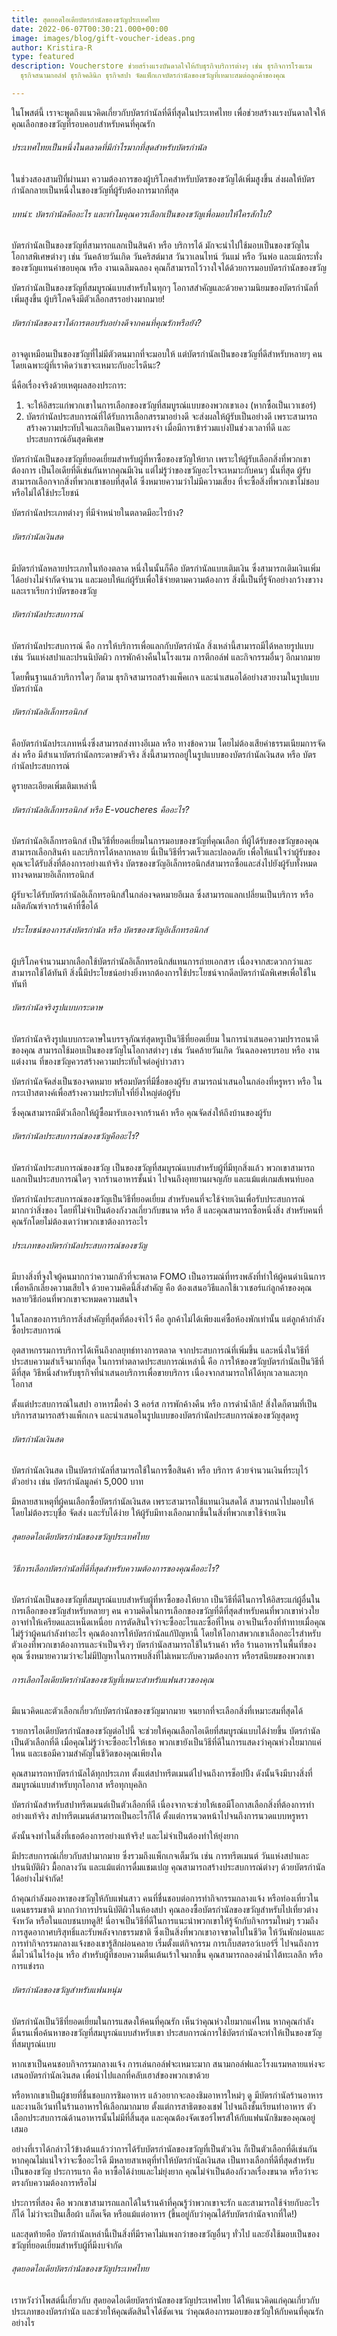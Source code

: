 ```yaml
---
title: สุดยอดไอเดียบัตรกำนัลของขวัญประเทศไทย
date: 2022-06-07T00:30:21.000+00:00
image: images/blog/gift-voucher-ideas.png
author: Kristira-R
type: featured
description: Voucherstore ช่วยสร้างแรงบันดาลใจให้กับธุรกิจบริการต่างๆ เช่น ธุรกิจการโรงแรม
  ธุรกิจสนามกอล์ฟ ธุรกิจคลินิก ธุรกิจสปา จัดแพ็กเกจบัตรกำนัลของขวัญที่เหมาะสมต่อลูกค้าของคุณ

---
```

ในโพสต์นี้ เราจะพูดถึงแนวคิดเกี่ยวกับบัตรกำนัลที่ดีที่สุดในประเทศไทย เพื่อช่วยสร้างแรงบันดาลใจให้คุณเลือกของขวัญที่รอบคอบสำหรับคนที่คุณรัก

###### ประเทศไทยเป็นหนึ่งในตลาดที่มีกำไรมากที่สุดสำหรับบัตรกำนัล

ในช่วงสองสามปีที่ผ่านมา ความต้องการของผู้บริโภคสำหรับบัตรของขวัญได้เพิ่มสูงขึ้น ส่งผลให้บัตรกำนัลกลายเป็นหนึ่งในของขวัญที่ผู้รับต้องการมากที่สุด

###### บทนำ: บัตรกำนัลคืออะไร และทำไมคุณควรเลือกเป็นของขวัญเพื่อมอบให้ใครสักใบ?

บัตรกำนัลเป็นของขวัญที่สามารถแลกเป็นสินค้า หรือ บริการได้ มักจะนำไปใช้มอบเป็นของขวัญในโอกาสพิเศษต่างๆ เช่น วันคล้ายวันเกิด วันคริสต์มาส วันวาเลนไทน์ วันแม่ หรือ วันพ่อ และแม้กระทั่งของขวัญแทนคำขอบคุณ หรือ งานเฉลิมฉลอง คุณก็สามารถไว้วางใจได้ด้วยการมอบบัตรกำนัลของขวัญ

บัตรกำนัลเป็นของขวัญที่สมบูรณ์แบบสำหรับในทุกๆ โอกาสสำคัญและด้วยความนิยมของบัตรกำนัลที่เพิ่มสูงขึ้น ผู้บริโภคจึงมีตัวเลือกสรรอย่างมากมาย!

###### บัตรกำนัลของเราได้การตอบรับอย่างดีจากคนที่คุณรักหรือยัง?

อาจดูเหมือนเป็นของขวัญที่ไม่มีตัวตนมากที่จะมอบให้ แต่บัตรกำนัลเป็นของขวัญที่ดีสำหรับหลายๆ คนโดยเฉพาะผู้ที่เราคิดว่าเขาจะเหมาะกับอะไรดีนะ?

นี่คือเรื่องจริงด้วยเหตุผลสองประการ:

1. จะให้อิสระแก่พวกเขาในการเลือกของขวัญที่สมบูรณ์แบบของพวกเขาเอง (หากซื้อเป็นเวาเชอร์)
2. บัตรกำนัลประสบการณ์ที่ได้รับการเลือกสรรมาอย่างดี จะส่งผลให้ผู้รับเป็นอย่างดี เพราะสามารถสร้างความประทับใจและเกิดเป็นความทรงจำ เมื่อมีการเข้าร่วมแบ่งปันช่วงเวลาที่ดี และประสบการณ์อันสุดพิเศษ

บัตรกำนัลเป็นของขวัญที่ยอดเยี่ยมสำหรับผู้ที่หาซื้อของขวัญให้ยาก เพราะให้ผู้รับเลือกสิ่งที่พวกเขาต้องการ เป็นไอเดียที่ดีเช่นกันหากคุณมีเงิน แต่ไม่รู้ว่าของขวัญอะไรจะเหมาะกับคนๆ นั้นที่สุด ผู้รับสามารถเลือกจากสิ่งที่พวกเขาชอบที่สุดได้ ซึ่งหมายความว่าไม่มีความเสี่ยง ที่จะซื้อสิ่งที่พวกเขาไม่ชอบ หรือไม่ได้ใช้ประโยชน์

บัตรกำนัลประเภทต่างๆ ที่มีจำหน่ายในตลาดมีอะไรบ้าง?

###### บัตรกำนัลเงินสด

มีบัตรกำนัลหลายประเภทในท้องตลาด หนึ่งในนั้นก็คือ บัตรกำนัลแบบเติมเงิน ซึ่งสามารถเติมเงินเพิ่มได้อย่างไม่จำกัดจำนวน และมอบให้แก่ผู้รับเพื่อใช้จ่ายตามความต้องการ สิ่งนี้เป็นที่รู้จักอย่างกว้างขวางและเราเรียกว่าบัตรของขวัญ

###### บัตรกำนัลประสบการณ์

บัตรกำนัลประสบการณ์ คือ การให้บริการเพื่อแลกกับบัตรกำนัล สิ่งเหล่านี้สามารถมีได้หลายรูปแบบ เช่น วันแห่งสปาและปรนนิบัตผิว การพักค้างคืนในโรงแรม การตีกอล์ฟ และกิจกรรมอื่นๆ อีกมากมาย

โดยพื้นฐานแล้วบริการใดๆ ก็ตาม ธุรกิจสามารถสร้างแพ็คเกจ และนำเสนอได้อย่างสวยงามในรูปแบบบัตรกำนัล

###### บัตรกำนัลอิเล็กทรอนิกส์

คือบัตรกำนัลประเภทหนึ่งซึ่งสามารถส่งทางอีเมล หรือ ทางข้อความ โดยไม่ต้องเสียค่าธรรมเนียมการจัดส่ง หรือ มีสำเนาบัตรกำนัลกระดาษตัวจริง สิ่งนี้สามารถอยู่ในรูปแบบของบัตรกำนัลเงินสด หรือ บัตรกำนัลประสบการณ์

ดูรายละเอียดเพิ่มเติมเหล่านี้

###### บัตรกำนัลอิเล็กทรอนิกส์ หรือ E-voucheres คืออะไร?

บัตรกำนัลอิเล็กทรอนิกส์ เป็นวิธีที่ยอดเยี่ยมในการมอบของขวัญที่คุณเลือก ที่ผู้ได้รับของขวัญของคุณสามารถเลือกสินค้า และบริการได้หลากหลาย นี่เป็นวิธีที่รวดเร็วและปลอดภัย เพื่อให้แน่ใจว่าผู้รับของคุณจะได้รับสิ่งที่ต้องการอย่างแท้จริง บัตรของขวัญอิเล็กทรอนิกส์สามารถซื้อและส่งไปยังผู้รับทั้งหมดทางจดหมายอิเล็กทรอนิกส์

ผู้รับจะได้รับบัตรกำนัลอิเล็กทรอนิกส์ในกล่องจดหมายอีเมล ซึ่งสามารถแลกเปลี่ยนเป็นบริการ หรือ ผลิตภัณฑ์จากร้านค้าที่ซื้อได้

###### ประโยชน์ของการส่งบัตรกำนัล หรือ บัตรของขวัญอิเล็กทรอนิกส์

ผู้บริโภคจำนวนมากเลือกใช้บัตรกำนัลอิเล็กทรอนิกส์แทนการถ่ายเอกสาร เนื่องจากสะดวกกว่าและสามารถใช้ได้ทันที สิ่งนี้มีประโยชน์อย่างยิ่งหากต้องการใช้ประโยชน์จากดีลบัตรกำนัลพิเศษเพื่อใช้ในทันที

###### บัตรกำนัลจริงรูปแบบกระดาษ

บัตรกำนัลจริงรูปแบบกระดาษในบรรจุภัณฑ์สุดหรูเป็นวิธีที่ยอดเยี่ยม ในการนำเสนอความปรารถนาดีของคุณ สามารถใช้มอบเป็นของขวัญในโอกาสต่างๆ เช่น วันคล้ายวันเกิด วันฉลองครบรอบ หรือ งานแต่งงาน ที่ของขวัญควรสร้างความประทับใจต่อคู่บ่าวสาว

บัตรกำนัลจัดส่งเป็นซองจดหมาย พร้อมบัตรที่มีชื่อของผู้รับ สามารถนำเสนอในกล่องที่หรูหรา หรือ ในกระเป๋าสตางค์เพื่อสร้างความประทับใจที่ยิ่งใหญ่ต่อผู้รับ

ซึ่งคุณสามารถมีตัวเลือกให้ผู้ซื้อมารับเองจากร้านค้า หรือ คุณจัดส่งให้ถึงบ้านของผู้รับ

###### บัตรกำนัลประสบการณ์ของขวัญคืออะไร?

บัตรกำนัลประสบการณ์ของขวัญ เป็นของขวัญที่สมบูรณ์แบบสำหรับผู้ที่มีทุกสิ่งแล้ว พวกเขาสามารถแลกเป็นประสบการณ์ใดๆ จากร้านอาหารชั้นนำ ไปจนถึงอุทยานผจญภัย และแม้แต่เกมส์เพนท์บอล

บัตรกำนัลประสบการณ์ของขวัญเป็นวิธีที่ยอดเยี่ยม สำหรับคนที่จะใช้จ่ายเงินเพื่อรับประสบการณ์มากกว่าสิ่งของ โดยที่ไม่จำเป็นต้องกังวลเกี่ยวกับขนาด หรือ สี และคุณสามารถซื้อหนึ่งสิ่ง สำหรับคนที่คุณรักโดยไม่ต้องเดาว่าพวกเขาต้องการอะไร

###### ประเภทของบัตรกำนัลประสบการณ์ของขวัญ

มีบางสิ่งที่จูงใจผู้คนมากกว่าความกลัวที่จะพลาด FOMO เป็นอารมณ์ที่ทรงพลังที่ทำให้ผู้คนดำเนินการ เพื่อหลีกเลี่ยงความเสียใจ ด้วยความคิดนี้สิ่งสำคัญ คือ ต้องเสนอวิธีแลกใช้เวาเชอร์แก่ลูกค้าของคุณหลายวิธีก่อนที่พวกเขาจะหมดความสนใจ

ในโลกของการบริการสิ่งสำคัญที่สุดที่ต้องจำไว้ คือ ลูกค้าไม่ได้เพียงแค่ซื้อห้องพักเท่านั้น แต่ลูกค้ากำลังซื้อประสบการณ์

อุตสาหกรรมการบริการได้เห็นถึงกลยุทธ์ทางการตลาด จากประสบการณ์ที่เพิ่มขึ้น และหนึ่งในวิธีที่ประสบความสำเร็จมากที่สุด ในการทำตลาดประสบการณ์เหล่านี้ คือ การให้ของขวัญบัตรกำนัลเป็นวิธีที่ดีที่สุด วิธีหนึ่งสำหรับธุรกิจที่นำเสนอบริการเพื่อขายบริการ เนื่องจากสามารถให้ได้ทุกเวลาและทุกโอกาส

ตั้งแต่ประสบการณ์ในสปา อาหารมื้อค่ำ 3 คอร์ส การพักค้างคืน หรือ การดำน้ำลึก! สิ่งใดก็ตามที่เป็นบริการสามารถสร้างแพ็กเกจ และนำเสนอในรูปแบบของบัตรกำนัลประสบการณ์ของขวัญสุดหรู

###### บัตรกำนัลเงินสด

บัตรกำนัลเงินสด เป็นบัตรกำนัลที่สามารถใช้ในการซื้อสินค้า หรือ บริการ ด้วยจำนวนเงินที่ระบุไว้ ตัวอย่าง เช่น บัตรกำนัลมูลค่า 5,000 บาท

มีหลายสาเหตุที่ผู้คนเลือกซื้อบัตรกำนัลเงินสด เพราะสามารถใช้แทนเงินสดได้ สามารถนำไปมอบให้โดยไม่ต้องระบุชื่อ จัดส่ง และรับได้ง่าย ให้ผู้รับมีทางเลือกมากขึ้นในสิ่งที่พวกเขาใช้จ่ายเงิน

###### สุดยอดไอเดียบัตรกำนัลของขวัญประเทศไทย

###### วิธีการเลือกบัตรกำนัลที่ดีที่สุดสำหรับความต้องการของคุณคืออะไร?

บัตรกำนัลเป็นของขวัญที่สมบูรณ์แบบสำหรับผู้ที่หาซื้อของให้ยาก เป็นวิธีที่ดีในการให้อิสระแก่ผู้อื่นในการเลือกของขวัญสำหรับหลายๆ คน ความคิดในการเลือกของขวัญที่ดีที่สุดสำหรับคนที่พวกเขาห่วงใย อาจทำให้เครียดและเหน็ดเหนื่อย การตัดสินใจว่าจะซื้ออะไรและซื้อที่ไหน อาจเป็นเรื่องที่ท้าทายเมื่อคุณไม่รู้ว่าผู้คนกำลังทำอะไร คุณต้องการให้บัตรกำนัลแก้ปัญหานี้ โดยให้โอกาสพวกเขาเลือกอะไรสำหรับตัวเองที่พวกเขาต้องการและจำเป็นจริงๆ บัตรกำนัลสามารถใช้ในร้านค้า หรือ ร้านอาหารในพื้นที่ของคุณ ซึ่งหมายความว่าจะไม่มีปัญหาในการพบสิ่งที่ไม่เหมาะกับความต้องการ หรือรสนิยมของพวกเขา

###### การเลือกไอเดียบัตรกำนัลของขวัญที่เหมาะสำหรับแฟนสาวของคุณ

มีแนวคิดและตัวเลือกเกี่ยวกับบัตรกำนัลของขวัญมากมาย จนยากที่จะเลือกสิ่งที่เหมาะสมที่สุดได้

รายการไอเดียบัตรกำนัลของขวัญต่อไปนี้ จะช่วยให้คุณเลือกไอเดียที่สมบูรณ์แบบได้ง่ายขึ้น บัตรกำนัลเป็นตัวเลือกที่ดี เมื่อคุณไม่รู้ว่าจะซื้ออะไรให้เธอ พวกเขายังเป็นวิธีที่ดีในการแสดงว่าคุณห่วงใยมากแค่ไหน และเธอมีความสำคัญในชีวิตของคุณเพียงใด

คุณสามารถหาบัตรกำนัลได้ทุกประเภท ตั้งแต่สปาทรีตเมนต์ไปจนถึงการช็อปปิ้ง ดังนั้นจึงมีบางสิ่งที่สมบูรณ์แบบสำหรับทุกโอกาส หรือทุกบุคลิก

บัตรกำนัลสำหรับสปาทรีตเมนต์เป็นตัวเลือกที่ดี เนื่องจากจะช่วยให้เธอมีโอกาสเลือกสิ่งที่ต้องการทำอย่างแท้จริง สปาทรีตเมนต์สามารถเป็นอะไรก็ได้ ตั้งแต่การนวดหน้าไปจนถึงการนวดแบบหรูหรา

ดังนั้นจงทำในสิ่งที่เธอต้องการอย่างแท้จริง! และไม่จำเป็นต้องทำให้ยุ่งยาก

มีประสบการณ์เกี่ยวกับสปามากมาย ซึ่งรวมถึงแพ็กเกจเต็มวัน เช่น การทรีตเมนต์ วันแห่งสปาและปรนนิบัติผิว มื้อกลางวัน และแม้แต่การดื่มแชมเปญ คุณสามารถสร้างประสบการณ์ต่างๆ ด้วยบัตรกำนัลได้อย่างไม่จำกัด!

ถ้าคุณกำลังมองหาของขวัญให้กับแฟนสาว คนที่ชื่นชอบต่อการทำกิจกรรมกลางแจ้ง หรือท่องเที่ยวในแดนธรรมชาติ มากกว่าการปรนนิบัติผิวในห้องสปา คุณลองซื้อบัตรกำนัลของขวัญสำหรับไปเที่ยวต่างจังหวัด หรือในแถบชนบทดูสิ! นี่อาจเป็นวิธีที่ดีในการแนะนำพวกเขาให้รู้จักกับกิจกรรมใหม่ๆ รวมถึงการสูดอากาศบริสุทธิ์และรับพลังจากธรรมชาติ ซึ่งเป็นสิ่งที่พวกเขาอาจขาดไปในชีวิต ให้วันพักผ่อนและการทำกิจกรรมกลางแจ้งของเขารู้สึกผ่อนคลาย เริ่มตั้งแต่กิจกรรม การเก็บสตรอว์เบอร์รี่ ไปจนถึงการดื่มไวน์ในไร่องุ่น หรือ สำหรับผู้ที่ชอบความตื่นเต้นเร้าใจมากขึ้น คุณสามารถลองดำน้ำใต้ทะเลลึก หรือการแข่งรถ

###### บัตรกำนัลของขวัญสำหรับแฟนหนุ่ม

บัตรกำนัลเป็นวิธีที่ยอดเยี่ยมในการแสดงให้คนที่คุณรัก เห็นว่าคุณห่วงใยมากแค่ไหน หากคุณกำลังดิ้นรนเพื่อค้นหาของขวัญที่สมบูรณ์แบบสำหรับเขา ประสบการณ์การใช้บัตรกำนัลจะทำให้เป็นของขวัญที่สมบูรณ์แบบ

หากเขาเป็นคนชอบกิจกรรมกลางแจ้ง การเล่นกอล์ฟจะเหมาะมาก สนามกอล์ฟและโรงแรมหลายแห่งจะเสนอบัตรกำนัลเงินสด เพื่อนำไปแลกที่คลับเฮาส์ของพวกเขาด้วย

หรือหากเขาเป็นผู้ชายที่ชื่นชอบการชิมอาหาร แล้วอยากจะลองชิมอาหารใหม่ๆ ดู มีบัตรกำนัลร้านอาหารและงานอีเว้นท์ในร้านอาหารให้เลือกมากมาย ตั้งแต่การสาธิตของเชฟ ไปจนถึงชั้นเรียนทำอาหาร ตัวเลือกประสบการณ์ด้านอาหารนั้นไม่มีที่สิ้นสุด และคุณต้องจัดเซอร์ไพรส์ให้กับแฟนนักชิมของคุณอยู่เสมอ

อย่างที่เราได้กล่าวไว้ข้างต้นแล้วว่าการได้รับบัตรกำนัลของขวัญที่เป็นตัวเงิน ก็เป็นตัวเลือกที่ดีเช่นกัน หากคุณไม่แน่ใจว่าจะซื้ออะไรดี มีหลายสาเหตุที่ทำให้บัตรกำนัลเงินสด เป็นทางเลือกที่ดีที่สุดสำหรับเป็นของขวัญ ประการแรก คือ หาซื้อได้ง่ายและไม่ยุ่งยาก คุณไม่จำเป็นต้องกังวลเรื่องขนาด หรือว่าจะตรงกับความต้องการหรือไม่

ประการที่สอง คือ พวกเขาสามารถแลกได้ในร้านค้าที่คุณรู้ว่าพวกเขาจะรัก และสามารถใช้จ่ายกับอะไรก็ได้ ไม่ว่าจะเป็นเสื้อผ้า แก็ดเจ็ต หรือแม้แต่อาหาร (ขึ้นอยู่กับว่าคุณได้รับบัตรกำนัลจากที่ใด!)

และสุดท้ายคือ บัตรกำนัลเหล่านี้เป็นสิ่งที่มีราคาไม่แพงกว่าของขวัญอื่นๆ ทั่วไป และยังใช้มอบเป็นของขวัญที่ยอดเยี่ยมสำหรับผู้ที่มีงบจำกัด

###### สุดยอดไอเดียบัตรกำนัลของขวัญประเทศไทย

เราหวังว่าโพสต์นี้เกี่ยวกับ สุดยอดไอเดียบัตรกำนัลของขวัญประเทศไทย ได้ให้แนวคิดแก่คุณเกี่ยวกับประเภทของบัตรกำนัล และช่วยให้คุณตัดสินใจได้ชัดเจน ว่าคุณต้องการมอบของขวัญให้กับคนที่คุณรักอย่างไร